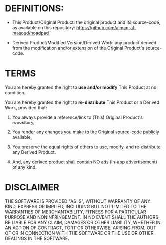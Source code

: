 # DEFINITIONS:

* This Product/Original Product: the original product and its source-code, as available on this repository:
https://github.com/aiman-al-masoud/noadpad


* Derived Product/Modified Version/Derived Work: any product derived from the modification and/or extension of the Original Product's source-code. 



# TERMS

You are hereby granted the right to <b>use and/or modify</b> This Product at no condition. 

You are hereby granted the right to <b>re-distribute</b> This Product or a Derived Work, provided that:

1. You always provide a reference/link to (This) Original Product's repository,

2. You render any changes you make to the Original source-code publicly available, 

3. You preserve the equal rights of others to use, modify, and re-distribute any Derived Product.

4. And, any derived product shall contain NO ads (in-app advertisement) of any kind.

# DISCLAIMER

THE SOFTWARE IS PROVIDED "AS IS", WITHOUT WARRANTY OF ANY KIND, EXPRESS OR IMPLIED, INCLUDING BUT NOT LIMITED TO THE WARRANTIES OF MERCHANTABILITY, FITNESS FOR A PARTICULAR PURPOSE AND NONINFRINGEMENT. IN NO EVENT SHALL THE AUTHORS BE LIABLE FOR ANY CLAIM, DAMAGES OR OTHER LIABILITY, WHETHER IN AN ACTION OF CONTRACT, TORT OR OTHERWISE, ARISING FROM, OUT OF OR IN CONNECTION WITH THE SOFTWARE OR THE USE OR OTHER DEALINGS IN THE SOFTWARE.









